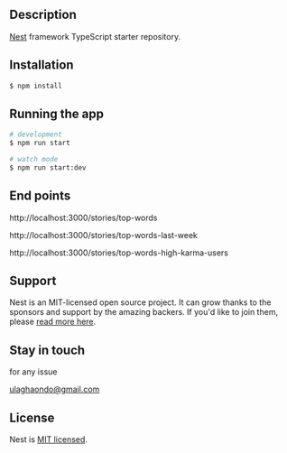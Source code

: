 
## Description

[Nest](https://github.com/nestjs/nest) framework TypeScript starter repository.

## Installation

```bash
$ npm install
```

## Running the app

```bash
# development
$ npm run start

# watch mode
$ npm run start:dev
```

## End points

http://localhost:3000/stories/top-words

http://localhost:3000/stories/top-words-last-week

http://localhost:3000/stories/top-words-high-karma-users

## Support

Nest is an MIT-licensed open source project. It can grow thanks to the sponsors and support by the amazing backers. If you'd like to join them, please [read more here](https://docs.nestjs.com/support).

## Stay in touch

for any issue

ulaghaondo@gmail.com

## License

Nest is [MIT licensed](LICENSE).
